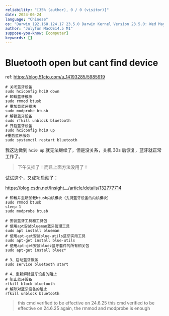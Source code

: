 ```yaml
---
reliability: "[35% (author), 0 / 0 (visitor)]"
date: 2024-06-24
language: "Chinese"
os: "Darwin 192.168.124.17 23.5.0 Darwin Kernel Version 23.5.0: Wed May  1 20:16:51 PDT 2024; root:xnu-10063.121.3~5/RELEASE_ARM64_T8103 arm64"
author: "Julyfun MacOS14.5 M1"
suppose-you-know: [computer]
keywords: []
---
```


# Bluetooth open but cant find device

ref: https://blog.51cto.com/u_14193285/5985919

```
# 关闭蓝牙设备 
sudo hciconfig hci0 down
# 卸载蓝牙模块 
sudo rmmod btusb
# 重加载蓝牙模块 
sudo modprobe btusb
# 解锁蓝牙设备 
sudo rfkill unblock bluetooth
# 开启蓝牙设备 
sudo hciconfig hci0 up 
#重启蓝牙服务
sudo systemctl restart bluetooth
```

我这边做到 `hci0 up` 就无法继续了，但是没关系，关机 30s 后恢复，蓝牙就正常工作了。

> 下午又挂了！而且上面方法没用了！

试试这个，又成功启动了：

https://blog.csdn.net/Insight__/article/details/132777714

```
# 卸载并重新加载btusb内核模块（支持蓝牙设备的内核模块）
sudo rmmod btusb
sleep 1
sudo modprobe btusb

# 安装蓝牙工具和工具包
# 使用apt安装blueman蓝牙管理工具
sudo apt install blueman
# 使用apt-get安装blue-utils蓝牙实用工具
sudo apt-get install blue-utils
# 使用apt-get安装bluez蓝牙套件的所有相关包
sudo apt-get install bluez*
 
# 3、启动蓝牙服务
sudo service bluetooth start
 
# 4、重新解除蓝牙设备的阻止
# 阻止蓝牙设备
rfkill block bluetooth
# 解除对蓝牙设备的阻止
rfkill unblock bluetooth 
```

> this cmd verified to be effective on 24.6.25
> this cmd verified to be effective on 24.6.25 again, the rmmod and modprobe is enough

